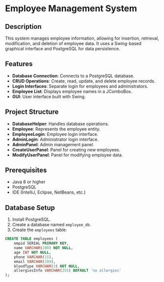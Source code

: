# Employee Management System

## Description

This system manages employee information, allowing for insertion, retrieval, modification, and deletion of employee data. It uses a Swing-based graphical interface and PostgreSQL for data persistence.

## Features

- **Database Connection**: Connects to a PostgreSQL database.
- **CRUD Operations**: Create, read, update, and delete employee records.
- **Login Interfaces**: Separate login for employees and administrators.
- **Employee List**: Displays employee names in a JComboBox.
- **GUI**: User interface built with Swing.

## Project Structure

- **DatabaseHelper**: Handles database operations.
- **Employee**: Represents the employee entity.
- **EmployeeLogin**: Employee login interface.
- **AdminLogin**: Administrator login interface.
- **AdminPanel**: Admin management panel.
- **CreateUserPanel**: Panel for creating new employees.
- **ModifyUserPanel**: Panel for modifying employee data.

## Prerequisites

- Java 8 or higher
- PostgreSQL
- IDE (IntelliJ, Eclipse, NetBeans, etc.)

## Database Setup

1. Install PostgreSQL.
2. Create a database named `employee_db`.
3. Create the `employees` table:

```sql
CREATE TABLE employees (
    empid SERIAL PRIMARY KEY,
    name VARCHAR(200) NOT NULL,
    age INT NOT NULL,
    phone VARCHAR(15),
    email VARCHAR(200),
    bloodType VARCHAR(3) NOT NULL,
    allergiesInfo VARCHAR(255) DEFAULT 'no allergies'
);
```
